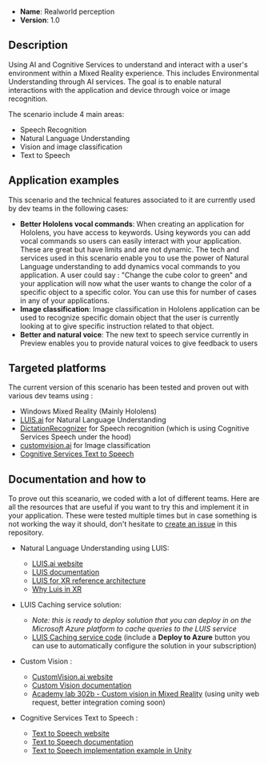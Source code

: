 + **Name**: Realworld perception
+ **Version**: 1.0

## Description

Using AI and Cognitive Services to understand and interact with a user's environment within a Mixed Reality experience. This includes Environmental Understanding through AI services. The goal is to enable natural interactions with the application and device through voice or image recognition.

The scenario include 4 main areas:
- Speech Recognition
- Natural Language Understanding
- Vision and image classification
- Text to Speech

## Application examples

This scenario and the technical features associated to it are currently used by dev teams in the following cases:
- **Better Hololens vocal commands**: When creating an application for Hololens, you have access to keywords. Using keywords you can add vocal commands so users can easily interact with your application. These are great but have limits and are not dynamic. The tech and services used in this scenario enable you to use the power of Natural Language understanding to add dynamics vocal commands to you application. A user could say : "Change the cube color to green" and your application will now what the user wants to change the color of a specific object to a specific color. You can use this for number of cases in any of your applications.
- **Image classification**: Image classification in Hololens application can be used to recognize specific domain object that the user is currently looking at to give specific instruction related to that object.
- **Better and natural voice**: The new text to speech service currently in Preview enables you to provide natural voices to give feedback to users

## Targeted platforms

The current version of this scenario has been tested and proven out with various dev teams using :
- Windows Mixed Reality (Mainly Hololens)
- [LUIS.ai](LUIS.ai) for Natural Language Understanding
- [DictationRecognizer](https://docs.unity3d.com/ScriptReference/Windows.Speech.DictationRecognizer.html) for Speech recognition (which is using Cognitive Services Speech under the hood)
- [customvision.ai](customvision.ai) for Image classification
- [Cognitive Services Text to Speech](https://azure.microsoft.com/en-us/services/cognitive-services/text-to-speech/)

## Documentation and how to

To prove out this sceanario, we coded with a lot of different teams. Here are all the resources that are useful if you want to try this and implement it in your application. These were tested multiple times but in case something is not working the way it should, don't hesitate to [create an issue](https://github.com/Microsoft/mixedreality-azure-samples/issues/new) in this repository.

- Natural Language Understanding using LUIS: 
    - [LUIS.ai website](LUIS.ai)
    - [LUIS documentation](https://docs.microsoft.com/en-us/azure/cognitive-services/luis/home)
    - [LUIS for XR reference architecture](https://github.com/Microsoft/mixedreality-azure-samples/tree/master/Reference-Architecture/Client/MixedReality-Azure-Unity/Assets/MixedRealityAzure/LUIS)
    - [Why Luis in XR](http://www.roadtomr.com/2018/05/08/2555/nlu-for-xr-with-luis/)

- LUIS Caching service solution:
    - *Note: this is ready to deploy solution that you can deploy in on the Microsoft Azure platform to cache queries to the LUIS service*
    - [LUIS Caching service code](https://github.com/Microsoft/mixedreality-azure-samples/tree/master/Solutions/LUIS-CachingService) (include a **Deploy to Azure** button you can use to automatically configure the solution in your subscription)
    
- Custom Vision :
    - [CustomVision.ai website](customvision.ai)
    - [Custom Vision documentation](https://docs.microsoft.com/en-us/azure/cognitive-services/custom-vision-service/home)
    - [Academy lab 302b - Custom vision in Mixed Reality](https://docs.microsoft.com/en-us/windows/mixed-reality/mr-azure-302b) (using unity web request, better integration coming soon)
    
- Cognitive Services Text to Speech :
    - [Text to Speech website](https://azure.microsoft.com/en-us/services/cognitive-services/text-to-speech/)
    - [Text to Speech documentation](https://docs.microsoft.com/en-us/azure/cognitive-services/speech-service/text-to-speech)
    - [Text to Speech implementation example in Unity](https://github.com/Microsoft/mixedreality-azure-samples/tree/master/Standalone-Samples/Unity-Text-to-Speech)
